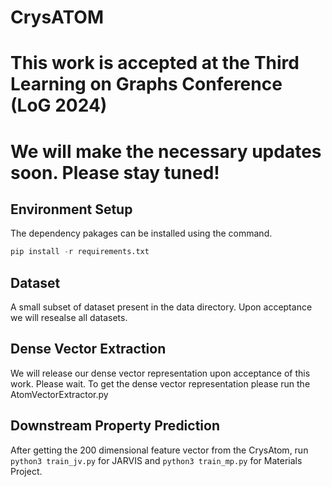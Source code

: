 # CrysATOM
# This work is accepted at the Third Learning on Graphs Conference (LoG 2024)
# We will make the necessary updates soon. Please stay tuned!
## Environment Setup
The dependency pakages can be installed using the command.
```python
pip install -r requirements.txt
```

## Dataset
A small subset of dataset present in the data directory. Upon acceptance we will resealse all datasets.
## Dense Vector Extraction
We will release our dense vector representation upon acceptance of this work. Please wait.
To get the dense vector representation please run the AtomVectorExtractor.py

## Downstream Property Prediction
After getting the 200 dimensional feature vector from the CrysAtom, run ```python3 train_jv.py``` for JARVIS and ```python3 train_mp.py``` for Materials Project.
